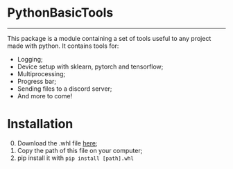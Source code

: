# PythonBasicTools
---------------------------------------------------------------------------

This package is a module containing a set of tools useful to any project made with python. 
It contains tools for:
- Logging;
- Device setup with sklearn, pytorch and tensorflow;
- Multiprocessing;
- Progress bar;
- Sending files to a discord server;
- And more to come!


# Installation

0. Download the .whl file [here](https://github.com/JeremieGince/PythonBasicTools/tree/main/dist/PythonBasicTools-0.0.0.1-py3-none-any.whl);
1. Copy the path of this file on your computer;
2. pip install it with ``` pip install [path].whl ```
